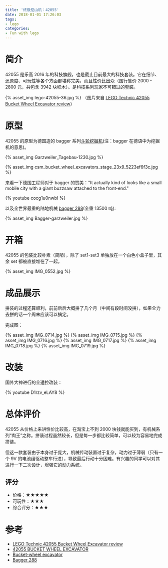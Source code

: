 ```yaml
---
title: '终极挖山机：42055'
date: 2018-01-01 17:26:03
tags:
- lego
categories:
- Fun with lego
---
```

#  简介

42055 是乐高 2016 年的科技旗舰，也是截止目前最大的科技套装。它在细节、还原度、可玩性等各个方面都堪称完美，而且性价比出众（国行售价 2000 - 2800 元，共包含 3942 块积木）。是科技系列玩家不可错过的套装。

{% asset_img lego-42055-36.jpg %}
（图片来自 [LEGO Technic 42055 Bucket Wheel Excavator review][42055 review]）
<!--more-->

# 原型

42055 的原型为德国造的 bagger 系列[斗轮挖掘机][bucket-wheel excavator](注：bagger 在德语中为挖掘机的意思)。

{% asset_img Garzweiler_Tagebau-1230.jpg %}

{% asset_img csm_bucket_wheel_excavators_stage_23x9_5223ef6f3c.jpg %}

来看一下德国工程师对于 bagger 的赞美："It actually kind of looks like a small mobile city with a giant buzzsaw attached to the front-end."

{% youtube cocg1u0nwbI %}

以及全世界最重的陆地机械 [bagger 288][bagger 288](全重 13500 吨):

{% asset_img Bagger-garzweiler.jpg %}

# 开箱

42055 的包装比较朴素（简陋），除了 set1-set3 单独放在一个白色小盒子里，其余 set 都被直接堆在了一起。

{% asset_img IMG_0552.jpg %}

# 成品展示

拼装的过程还算顺利，前前后后大概拼了几个月（中间有段时间没拼），如果全力去拼的话一个周末应该可以搞定。

完成图：

{% asset_img IMG_0714.jpg %}
{% asset_img IMG_0715.jpg %}
{% asset_img IMG_0716.jpg %}
{% asset_img IMG_0717.jpg %}
{% asset_img IMG_0718.jpg %}
{% asset_img IMG_0719.jpg %}

# 改装

国外大神进行的全遥控改装：

{% youtube D1rzv_eLAY8 %}

# 总体评价

42055 从价格上来讲性价比较高，在淘宝上不到 2000 块钱就能买到，有机械系列“肉王”之称。拼装过程虽然较长，但是每一步都比较简单，可以较为容易地完成拼装。

但这一款套装由于本身过于庞大，机械传动装置过于复杂，动力过于薄弱（只有一个 9V 的电池组驱动整车行进），导致最后行动十分困难。有兴趣的同学可以对其进行一下二次设计，增强它的动力系统。

## 评分

- 价格：★★★★★
- 可玩性：★★★
- 综合评分：★★★

# 参考

- [LEGO Technic 42055 Bucket Wheel Excavator review][42055 review]
- [42055 BUCKET WHEEL EXCAVATOR](https://www.lego.com/en-us/technic/products/bucket-wheel-excavator-42055)
- [Bucket-wheel excavator][bucket-wheel excavator]
- [Bagger 288][bagger 288]

[42055 review]: http://wikilego.com/lego-technic-42055-bucket-wheel-excavator-review
[bucket-wheel excavator]: https://en.wikipedia.org/wiki/Bucket-wheel_excavator
[bagger 288]: https://en.wikipedia.org/wiki/Bagger_288
